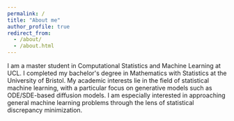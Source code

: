 ```yaml
---
permalink: /
title: "About me"
author_profile: true
redirect_from: 
  - /about/
  - /about.html
---
```


I am a master student in Computational Statistics and Machine Learning at UCL. I completed my bachelor's degree in Mathematics with Statistics at the University of Bristol. My academic interests lie in the field of statistical machine learning, with a particular focus on generative models such as ODE/SDE-based diffusion models. I am especially interested in approaching general machine learning problems through the lens of statistical discrepancy minimization.




